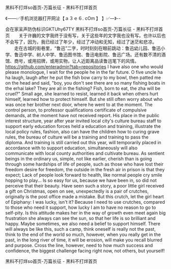 黑料不打烊so首页-万篇长征 - 黑料不打烊首页

《——✅手机浏览器打开网沚【ａ３ｅ６. cOm 】 】✅—》--

会在家呆声防伪标识GKTUhy67TY
黑料不打烊so首页-万篇长征 - 黑料不打烊首页　　关于许巍的文字我终于没有写，关于这些年的文字我也没有写。也许以后也不会写了，因为，我已经过了年少，经过了冲动和无知，经过了迷茫和悲凉。
　　走在古城的街巷里，“鲁迅”二字，时时刻刻在眼前跳动：鲁迅幼儿园、鲁迅小学、鲁迅中学、树人中学、鲁迅图书馆、鲁迅电影院、鲁迅广场。还有数不清的酒馆、商号，或用招牌，或用实物，让人近距离品读鲁迅笔下的风情。
https://github.com/enteradmin?tab=repositories
I have also one who would please monologue, I wait for the people he in the far future.
O five uncle ha ha laugh, laugh after he put the fish bow carry to my bowl, then patted me on the head and said, "boy, you don't see there are so many fishing boats in the erhai lake?
They are all in the fishing?
Fish, born to eat, the zha will be cruel?"
Small age, she learned to resist, learned it back when others hurt himself, learned how to protect himself.
But she still often worry about who was once her brother next door, where he went to at the moment.
The control person, to professor qualifications certificate of compulsive demands, at the moment have not received report.
His place in the public interest structure, year after year invited local city's culture bureau staff to support early education forces held a education and training, illustrate the local policy rules, fashion, also can have the children how to curing grave rules, the bureau of culture will be a training and training to pass the diploma.
And training is still carried out this year, will temporarily placed in accordance with to support education, simultaneously will also communicate with local county authorities and cultivate bureau.
As sentient beings in the ordinary us, simple, not like earlier, cherish than is going through some hardships of life of people, such as those who have lost their freedom desire for freedom, the outside in the fresh air in prison is that they expect;
Lack of people look forward to health, like normal people cry smile hopping to play...
Is so easy for us, because we have been in, so did not perceive that their beauty.
Have seen such a story, a poor little girl received a gift on Christmas, open on see, unexpectedly is a pair of crutches, originally is the post office made a mistake.
But this crutch, let the girl heart of Epiphany: I was lucky, isn't it?
Because I need to use crutches, compared to those who need it support, how lucky I am to have no reason to go to self-pity.
Is this attitude makes her in the way of growth even meet again big frustration she always can see the sun, so that her life is so brilliant and happy.
Maybe sometimes, we also need a belief to support himself.
There will always be like this, such a camp, think oneself is really not the past, think to the end of the world so much, however, when you really get in the past, in the long river of time, it will be erosion, will make you recall blurred and purpose.
Cross the line, however, need to how much success and confidence, the biggest challenge facing right now, not others, but yourself!




黑料不打烊so首页-万篇长征 - 黑料不打烊首页
